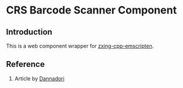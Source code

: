 # CRS Barcode Scanner Component

## Introduction

This is a web component wrapper for [zxing-cpp-emscripten](https://github.com/yushulx/zxing-cpp-emscripten).  

## Reference

1. Article by [Dannadori](https://medium.com/@dannadori/how-to-speed-up-the-barcode-scanner-with-wasm-efeaea47f9d4)



